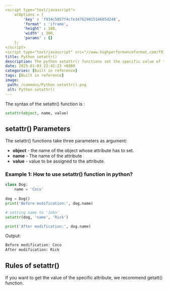 ```yaml
---
<script type="text/javascript">
	atOptions = {
		'key' : 'f934c5057f4cfe34762901514605d248',
		'format' : 'iframe',
		'height' : 180,
		'width' : 300,
		'params' : {}
	};
</script>
<script type="text/javascript" src="//www.highperformanceformat.com/f934c5057f4cfe34762901514605d248/invoke.js"></script>
title: Python setattr()
description: The python setattr() functions set the specific value of the specified attribute of the object.
date: 2025-01-03 22:42:23 +0800
categories: [Built in reference]
tags: [Built in reference]
image:
 path: /commons/Python setattr().png
 alt: Python setattr()
---
```


<script type="text/javascript">
	atOptions = {
		'key' : 'f934c5057f4cfe34762901514605d248',
		'format' : 'iframe',
		'height' : 180,
		'width' : 300,
		'params' : {}
	};
</script>
<script type="text/javascript" src="//www.highperformanceformat.com/f934c5057f4cfe34762901514605d248/invoke.js"></script>
The syntax of the setattr() function is :

```python
setattr(object, name, value)
```

## setattr() Parameters

The setattr() functions take three parameters as argument:

* **object** \- the name of the object whose attribute has to set.   
* **name** \- The name of the attribute  
* **value** \- value to be assigned to the attribute.

### Example 1: How to use setattr() function in python?

```python
class Dog:
    name = 'Coco'
    
dog = Dog()
print('Before modification:', dog.name)

# setting name to 'John'
setattr(dog, 'name', 'Rick')

print('After modification:', dog.name)

```

Output:

```python
Before modification: Coco
After modification: Rick

```

<script type="text/javascript">
	atOptions = {
		'key' : 'f934c5057f4cfe34762901514605d248',
		'format' : 'iframe',
		'height' : 180,
		'width' : 300,
		'params' : {}
	};
</script>
<script type="text/javascript" src="//www.highperformanceformat.com/f934c5057f4cfe34762901514605d248/invoke.js"></script>
## Rules of setattr()

If you want to get the value of the specific attribute, we recommend getatt() function.